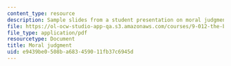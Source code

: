 ```yaml
---
content_type: resource
description: Sample slides from a student presentation on moral judgment.
file: https://ol-ocw-studio-app-qa.s3.amazonaws.com/courses/9-012-the-brain-and-cognitive-sciences-ii-spring-2006/e9439be0508ba683459011fb37c6945d_ktsourides_prese.pdf
file_type: application/pdf
resourcetype: Document
title: Moral judgment
uid: e9439be0-508b-a683-4590-11fb37c6945d
---
```

